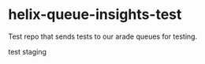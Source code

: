 # helix-queue-insights-test

Test repo that sends tests to our arade queues for testing.

test staging
